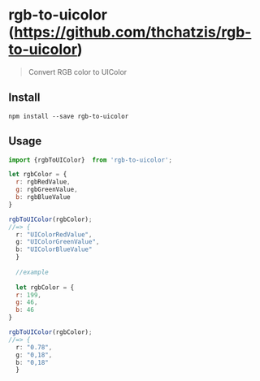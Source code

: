 # rgb-to-uicolor (https://github.com/thchatzis/rgb-to-uicolor)

> Convert RGB color to UIColor

## Install

```
npm install --save rgb-to-uicolor
```

## Usage

```js
import {rgbToUIColor}  from 'rgb-to-uicolor';

let rgbColor = {
  r: rgbRedValue,
  g: rgbGreenValue,
  b: rgbBlueValue
}

rgbToUIColor(rgbColor);
//=> {
  r: "UIColorRedValue",
  g: "UIColorGreenValue",
  b: "UIColorBlueValue"
  }
  
  //example
  
  let rgbColor = {
  r: 199,
  g: 46,
  b: 46
}

rgbToUIColor(rgbColor);
//=> {
  r: "0.78",
  g: "0,18",
  b: "0,18"
  }
  ```
